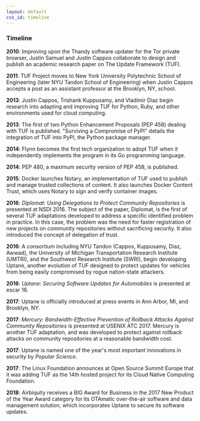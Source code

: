 ```yaml
---
layout: default
css_id: timeline
---
```


### Timeline

**2010**: Improving upon the Thandy software updater for the Tor private
browser, Justin Samuel and Justin Cappos collaborate to design and publish an
academic research paper on The Update Framework (TUF).

**2011**: TUF Project moves to New York University Polytechnic School of
Engineering (later NYU Tandon School of Engineering) when Justin Cappos
accepts a post as an assistant professor at the Brooklyn, NY, school.

**2013**: Justin Cappos, Trishank Kuppusamy, and Vladimir Diaz begin research
into adapting and improving TUF for Python, Ruby, and other environments used
for cloud computing.

**2013**: The first of two Python Enhancement Proposals (PEP 458)
dealing with TUF is published. "Surviving a Compromise of PyPI" details
the integration of TUF into PyPI, the Python package manager.

**2014**: Flynn becomes the first tech organization to adopt TUF when
it independently implements the program in its Go programming language.

**2014**: PEP 480, a maximum security version of PEP 458, is published.

**2015**: Docker launches Notary, an implementation of TUF
used to publish and manage trusted collections of content. It also launches
Docker Content Trust, which uses Notary to sign and verify container images.

**2016**: *Diplomat: Using Delegations to Protect Community Repositories*
is presented at NSDI 2016. The subject of the paper, Diplomat, is the first of several
TUF adaptations developed to address a specific identified problem in practice.
In this case,
the problem was the need for faster registration of new projects on community
repositories without sacrificing security. It also introduced the concept
of delegation of trust.

**2016**: A consortium including NYU Tandon (Cappos, Kuppusamy, Diaz, Awwad),
the University of Michigan Transportation Research Institute (UMTRI), and the
Southwest Research Institute (SWRI), begin developing Uptane, another evolution of
TUF designed to protect updates for vehicles from being easily compromised by rogue
nation-state attackers.

**2016**: *Uptane: Securing Software Updates for Automobiles* is presented at
escar 16.

**2017**: Uptane is officially introduced at press events in Ann Arbor, MI, and
Brooklyn, NY.

**2017**: *Mercury: Bandwidth-Effective Prevention of Rollback Attacks Against
Community Repositories* is presented at USENIX ATC 2017. Mercury is another TUF
adaptation, and was developed to protect against rollback attacks on community repositories at
a reasonable bandwidth cost.

**2017**: Uptane is named one of the year's most important innovations in
security by *Popular Science*.

**2017**: The Linux Foundation announces at Open Source Summit
Europe that it was adding TUF as the 14th hosted project for its Cloud Native
Computing Foundation.

**2018**: Airbiquity receives a BIG Award for Business in the 2017 New Product of
the Year Award category for its OTAmatic over-the-air software and data management
solution, which incorporates Uptane to secure its software updates.
